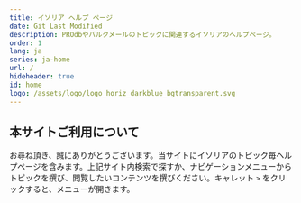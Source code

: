 ```yaml
---
title: イソリア ヘルプ ページ
date: Git Last Modified
description: PROdbやバルクメールのトピックに関連するイソリアのヘルプページ。
order: 1
lang: ja
series: ja-home
url: /
hideheader: true
id: home
logo: /assets/logo/logo_horiz_darkblue_bgtransparent.svg
---
```


## 本サイトご利用について

お尋ね頂き、誠にありがとうございます。当サイトにイソリアのトピック毎ヘルプページを含みます。上記サイト内検索で探すか、ナビゲーションメニューからトピックを撰び、閲覧したいコンテンツを撰びください。キャレット `>` をクリックすると、メニューが開きます。 
